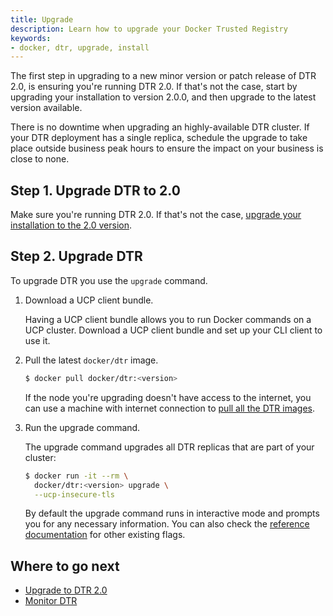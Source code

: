 ```yaml
---
title: Upgrade
description: Learn how to upgrade your Docker Trusted Registry
keywords:
- docker, dtr, upgrade, install
---
```


The first step in upgrading to a new minor version or patch release of DTR 2.0,
is ensuring you're running DTR 2.0. If that's not the case, start by upgrading
your installation to version 2.0.0, and then upgrade to the latest version
available.

There is no downtime when upgrading an highly-available DTR cluster. If your
DTR deployment has a single replica, schedule the upgrade to take place outside
business peak hours to ensure the impact on your business is close to none.

## Step 1. Upgrade DTR to 2.0

Make sure you're running DTR 2.0. If that's not the case, [upgrade your
installation to the 2.0 version](upgrade-major.md).

## Step 2. Upgrade DTR

To upgrade DTR you use the `upgrade` command.

1. Download a UCP client bundle.

    Having a UCP client bundle allows you to run Docker commands on a UCP
    cluster. Download a UCP client bundle and set up your CLI client to use it.

2.  Pull the latest `docker/dtr` image.

    ```bash
    $ docker pull docker/dtr:<version>
    ```

    If the node you're upgrading doesn't have access to the internet, you can
    use a machine with internet connection to
    [pull all the DTR images](../install-dtr-offline.md).

4.  Run the upgrade command.

    The upgrade command upgrades all DTR replicas that are part of your cluster:

    ```bash
    $ docker run -it --rm \
      docker/dtr:<version> upgrade \
      --ucp-insecure-tls
    ```

    By default the upgrade command runs in interactive mode and prompts you for
    any necessary information. You can also check the
    [reference documentation](../reference/index.md) for other existing flags.

## Where to go next

* [Upgrade to DTR 2.0](upgrade-major.md)
* [Monitor DTR](../../monitor-troubleshoot/index.md)
